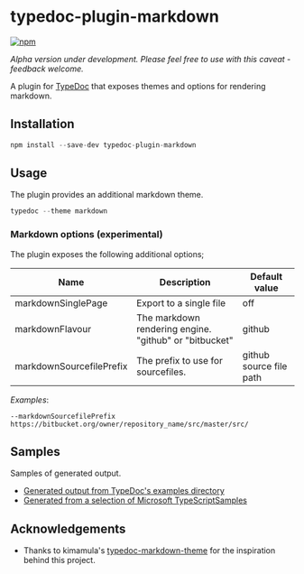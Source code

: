 # typedoc-plugin-markdown
[![npm](https://img.shields.io/npm/v/typedoc-plugin-markdown.svg)](https://www.npmjs.com/package/typedoc-plugin-markdown)

*Alpha version under development. Please feel free to use with this caveat - feedback welcome.*

A plugin for [TypeDoc](https://github.com/TypeStrong/typedoc) that exposes themes and options for rendering markdown.

## Installation
```javascript
npm install --save-dev typedoc-plugin-markdown
```

## Usage

The plugin provides an additional markdown theme.

```javascript
typedoc --theme markdown
```

### Markdown options (experimental)

The plugin exposes the following additional options;

| Name      | Description | Default value               
| --------- | ----------- | ----
| markdownSinglePage | Export to a single file | off
| markdownFlavour | The markdown rendering engine. "github" or "bitbucket" | github
| markdownSourcefilePrefix | The prefix to use for sourcefiles. | github source file path

*Examples*:

```
--markdownSourcefilePrefix https://bitbucket.org/owner/repository_name/src/master/src/
```
 
## Samples

Samples of generated output.

* [Generated output from TypeDoc's examples directory](https://github.com/tgreyuk/typedoc-plugin-markdown-samples/blob/master/out/typedoc/index.md) 
* [Generated from a selection of Microsoft TypeScriptSamples](https://github.com/tgreyuk/typedoc-plugin-markdown-samples/blob/master/out/microsoft/index.md) 


## Acknowledgements

* Thanks to kimamula's [typedoc-markdown-theme](https://github.com/kimamula/typedoc-markdown-theme) for the inspiration behind this project.




 



